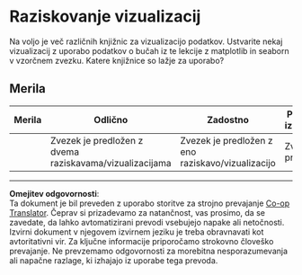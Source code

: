 <!--
CO_OP_TRANSLATOR_METADATA:
{
  "original_hash": "4485a1ed4dd1b5647365e3d87456515d",
  "translation_date": "2025-09-05T11:48:57+00:00",
  "source_file": "2-Regression/2-Data/assignment.md",
  "language_code": "sl"
}
-->
# Raziskovanje vizualizacij

Na voljo je več različnih knjižnic za vizualizacijo podatkov. Ustvarite nekaj vizualizacij z uporabo podatkov o bučah iz te lekcije z matplotlib in seaborn v vzorčnem zvezku. Katere knjižnice so lažje za uporabo?
## Merila

| Merila | Odlično | Zadostno | Potrebna izboljšava |
| ------- | -------- | -------- | ------------------- |
|         | Zvezek je predložen z dvema raziskavama/vizualizacijama         | Zvezek je predložen z eno raziskavo/vizualizacijo       | Zvezek ni predložen                 |

---

**Omejitev odgovornosti**:  
Ta dokument je bil preveden z uporabo storitve za strojno prevajanje [Co-op Translator](https://github.com/Azure/co-op-translator). Čeprav si prizadevamo za natančnost, vas prosimo, da se zavedate, da lahko avtomatizirani prevodi vsebujejo napake ali netočnosti. Izvirni dokument v njegovem izvirnem jeziku je treba obravnavati kot avtoritativni vir. Za ključne informacije priporočamo strokovno človeško prevajanje. Ne prevzemamo odgovornosti za morebitna nesporazumevanja ali napačne razlage, ki izhajajo iz uporabe tega prevoda.